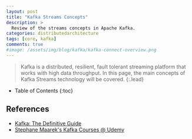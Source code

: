 ```yaml
---
layout: post
title: "Kafka Streams Concepts"
description: >
  Review of the streams concepts in Apache Kafka.
categories: distributedarchitecture
tags: [core, kafka]
comments: true
#image: /assets/img/blog/kafka/kafka-connect-overview.png
---
```

> Kafka is a distributed, resilient, fault tolerant streaming platform that works with high data throughput.
In this page, the main concepts of Kafka Streams technology will be covered.
{:.lead}

- Table of Contents
{:toc}

## 



## References

- [Kafka: The Definitive Guide](https://www.confluent.io/resources/kafka-the-definitive-guide/)
- [Stephane Maarek's Kafka Courses @ Udemy](https://www.udemy.com/courses/search/?courseLabel=4556&q=stephane+maarek&sort=relevance&src=sac)
